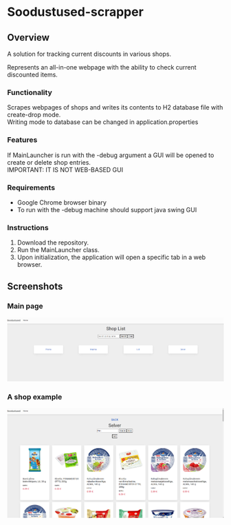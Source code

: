 # Soodustused-scrapper

## Overview
A solution for tracking current discounts in various shops.

Represents an all-in-one webpage with the ability to check current discounted items.

### Functionality
Scrapes webpages of shops and writes its contents to H2 database file with create-drop mode. <br>
Writing mode to database can be changed in application.properties

### Features
If MainLauncher is run with the -debug argument a GUI will be opened to create or delete shop entries. <br>
IMPORTANT: IT IS NOT WEB-BASED GUI


### Requirements
- Google Chrome browser binary
- To run with the -debug machine should support java swing GUI

### Instructions
1. Download the repository.
2. Run the MainLauncher class.
3. Upon initialization, the application will open a specific tab in a web browser.

## Screenshots

### Main page
![](screenshots/main_page.png)

### A shop example
![](screenshots/selver.png)